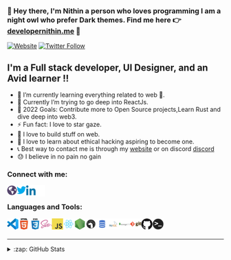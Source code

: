 ### 👋 Hey there, I'm Nithin a person who loves programming I am a night owl who prefer Dark themes. Find me here 👉 [developernithin.me][website] 👋

[![Website](https://img.shields.io/website?label=developernithin.me&style=for-the-badge&url=https%3A%2F%2Fdevelopernithin.me)](https://developernithin.me)
[![Twitter Follow](https://img.shields.io/twitter/follow/nithin0111?color=1DA1F2&logo=twitter&style=for-the-badge)](https://twitter.com/intent/follow?original_referer=https%3A%2F%2Fgithub.com%2Fnithin0111&screen_name=nithin0111)


## I'm a Full stack developer, UI Designer, and an Avid learner !!

<!-- <img align="right" alt="GIF" src="https://github.com/Nithin0111/Nithin0111/blob/main/code.gif?raw=true" width="450" height="320" /> -->


- 🌱 I’m currently learning everything related to web 🤣.
- 👯 Currently I’m trying to go deep into ReactJs.
- 🥅 2022 Goals: Contribute more to Open Source projects,Learn Rust and dive deep into web3.
- ⚡ Fun fact: I love to star gaze.
- 🌱 I love to build stuff on web.
- 👯 I love to learn about ethical hacking aspiring to become one.
- :telephone_receiver: Best way to contact me is through my [website][website] or on discord [discord][discord]
- :sweat: I believe in no pain no gain


### Connect with me:

[<img align="left" alt="developernithin.com" width="22px" src="https://github.com/Nithin0111/Nithin0111/blob/main/assets/web.svg" />][website]
[<img align="left" alt="nithin | Twitter" width="22px" src="https://github.com/Nithin0111/Nithin0111/blob/main/assets/twitter.svg" />][twitter]
[<img align="left" alt="nithin | LinkedIn" width="22px" src="https://github.com/Nithin0111/Nithin0111/blob/main/assets/linkedin.svg" />][linkedin]
[<img align="left" alt="nithin | Instagram" width="22px" src="https://github.com/Nithin0111/Nithin0111/blob/main/assets/discord.svg" />][discord]

<br />

### Languages and Tools:

<img align="left" alt="Visual Studio Code" width="26px" src="https://raw.githubusercontent.com/github/explore/80688e429a7d4ef2fca1e82350fe8e3517d3494d/topics/visual-studio-code/visual-studio-code.png" />
<img align="left" alt="HTML5" width="26px" src="https://raw.githubusercontent.com/github/explore/80688e429a7d4ef2fca1e82350fe8e3517d3494d/topics/html/html.png" />
<img align="left" alt="CSS3" width="26px" src="https://raw.githubusercontent.com/github/explore/80688e429a7d4ef2fca1e82350fe8e3517d3494d/topics/css/css.png" />
<img align="left" alt="Sass" width="26px" src="https://raw.githubusercontent.com/github/explore/80688e429a7d4ef2fca1e82350fe8e3517d3494d/topics/sass/sass.png" />
<img align="left" alt="JavaScript" width="26px" src="https://raw.githubusercontent.com/github/explore/80688e429a7d4ef2fca1e82350fe8e3517d3494d/topics/javascript/javascript.png" />
<img align="left" alt="React" width="26px" src="https://raw.githubusercontent.com/github/explore/80688e429a7d4ef2fca1e82350fe8e3517d3494d/topics/react/react.png" />
<img align="left" alt="Node.js" width="26px" src="https://raw.githubusercontent.com/github/explore/80688e429a7d4ef2fca1e82350fe8e3517d3494d/topics/nodejs/nodejs.png" />
<img align="left" alt="Deno" width="26px" src="https://raw.githubusercontent.com/github/explore/361e2821e2dea67711cde99c9c40ed357061cf27/topics/deno/deno.png" />
<img align="left" alt="SQL" width="26px" src="https://raw.githubusercontent.com/github/explore/80688e429a7d4ef2fca1e82350fe8e3517d3494d/topics/sql/sql.png" />
<img align="left" alt="MySQL" width="26px" src="https://raw.githubusercontent.com/github/explore/80688e429a7d4ef2fca1e82350fe8e3517d3494d/topics/mysql/mysql.png" />
<img align="left" alt="MongoDB" width="26px" src="https://raw.githubusercontent.com/github/explore/80688e429a7d4ef2fca1e82350fe8e3517d3494d/topics/mongodb/mongodb.png" />
<img align="left" alt="Git" width="26px" src="https://raw.githubusercontent.com/github/explore/80688e429a7d4ef2fca1e82350fe8e3517d3494d/topics/git/git.png" />
<img align="left" alt="GitHub" width="26px" src="https://raw.githubusercontent.com/github/explore/78df643247d429f6cc873026c0622819ad797942/topics/github/github.png" />
<img align="left" alt="Terminal" width="26px" src="https://raw.githubusercontent.com/github/explore/80688e429a7d4ef2fca1e82350fe8e3517d3494d/topics/terminal/terminal.png" />

<br />
<br />

---

<details>

<summary>:zap: GitHub Stats</summary>

---

![Nithin github stats](https://github-readme-stats.vercel.app/api?username=nithin0111&theme=radical&show_icons=true&count_private=true)
<br />
![Nithin Stats](https://github-profile-summary-cards.vercel.app/api/cards/repos-per-language?username=nithin0111&theme=monokai)
![Nithin Stats](https://github-profile-summary-cards.vercel.app/api/cards/most-commit-language?username=nithin0111&theme=monokai)
![Nithin Summary](https://github-profile-summary-cards.vercel.app/api/cards/profile-details?username=nithin0111&theme=monokai)

</details>

[website]: https://developernithin.me
[twitter]: https://twitter.com/nithin0111
[instagram]: https://instagram.com/harsha0111
[linkedin]: https://www.linkedin.com/in/nithin0111/
[discord]: https://discordapp.com/users/nithin0111#2871
